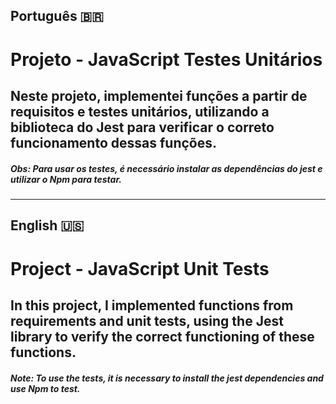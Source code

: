 ## Português 🇧🇷
# Projeto - JavaScript Testes Unitários

## Neste projeto, implementei funções a partir de requisitos e testes unitários, utilizando a biblioteca do Jest para verificar o correto funcionamento dessas funções.

##### Obs: Para usar os testes, é necessário instalar as dependências do jest e utilizar o Npm para testar.
---
## English 🇺🇸
# Project - JavaScript Unit Tests

## In this project, I implemented functions from requirements and unit tests, using the Jest library to verify the correct functioning of these functions.

##### Note: To use the tests, it is necessary to install the jest dependencies and use Npm to test.
